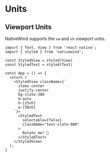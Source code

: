 # Units

## Viewport Units

NativeWind supports the `vw` and `vh` viewport units.

```SnackPlayer name=Units
import { Text, View } from 'react-native';
import { styled } from 'nativewind';

const StyledView = styled(View)
const StyledText = styled(Text)

const App = () => {
  return (
    <StyledView className={`
      items-center
      justify-center
      bg-slate-300
      m-auto
      h-[25vh]
      w-[50vh]
    `}>
      <StyledText
        selectable={false}
        className="text-slate-800"
      >
        Rotate me! 🎉
      </StyledText>
    </StyledView>
  );
}
```
